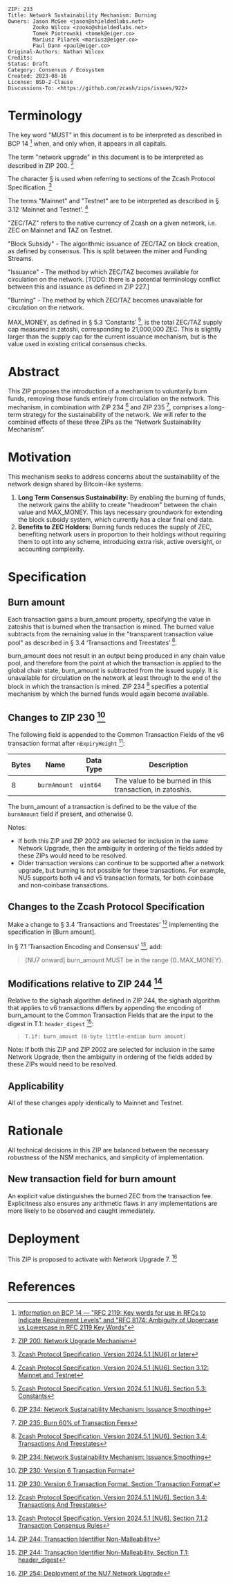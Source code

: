```
ZIP: 233
Title: Network Sustainability Mechanism: Burning
Owners: Jason McGee <jason@shieldedlabs.net>
        Zooko Wilcox <zooko@shieldedlabs.net>
        Tomek Piotrowski <tomek@eiger.co>
        Mariusz Pilarek <mariusz@eiger.co>
        Paul Dann <paul@eiger.co>
Original-Authors: Nathan Wilcox
Credits:
Status: Draft
Category: Consensus / Ecosystem
Created: 2023-08-16
License: BSD-2-Clause
Discussions-To: <https://github.com/zcash/zips/issues/922>
```


# Terminology

The key word "MUST" in this document is to be interpreted as described in
BCP 14 [^BCP14] when, and only when, it appears in all capitals.

The term "network upgrade" in this document is to be interpreted as described
in ZIP 200. [^zip-0200]

The character § is used when referring to sections of the Zcash Protocol
Specification. [^protocol]

The terms "Mainnet" and "Testnet" are to be interpreted as described in
§ 3.12 ‘Mainnet and Testnet’. [^protocol-networks]

"ZEC/TAZ" refers to the native currency of Zcash on a given network, i.e.
ZEC on Mainnet and TAZ on Testnet.

"Block Subsidy" - The algorithmic issuance of ZEC/TAZ on block creation, as
defined by consensus. This is split between the miner and Funding Streams.

"Issuance" - The method by which ZEC/TAZ becomes available for circulation
on the network. [TODO: there is a potential terminology conflict between
this and issuance as defined in ZIP 227.]

"Burning" - The method by which ZEC/TAZ becomes unavailable for circulation
on the network.

$\mathsf{MAX\_MONEY}$, as defined in § 5.3 ‘Constants’ [^protocol-constants],
is the total ZEC/TAZ supply cap measured in zatoshi, corresponding to
21,000,000 ZEC. This is slightly larger than the supply cap for the current
issuance mechanism, but is the value used in existing critical consensus
checks.


# Abstract

This ZIP proposes the introduction of a mechanism to voluntarily burn funds,
removing those funds entirely from circulation on the network. This mechanism,
in combination with ZIP 234 [^zip-0234] and ZIP 235 [^zip-0235], comprises a
long-term strategy for the sustainability of the network. We will refer to the
combined effects of these three ZIPs as the “Network Sustainability Mechanism”.


# Motivation

This mechanism seeks to address concerns about the sustainability of the network
design shared by Bitcoin-like systems:

1. **Long Term Consensus Sustainability:** By enabling the burning of funds, the
   network gains the ability to create "headroom" between the chain value and
   $\mathsf{MAX\_MONEY}$. This lays necessary groundwork for extending the
   block subsidy system, which currently has a clear final end date.
2. **Benefits to ZEC Holders:** Burning funds reduces the supply of ZEC,
   benefiting network users in proportion to their holdings without requiring
   them to opt into any scheme, introducing extra risk, active oversight, or
   accounting complexity.


# Specification

## Burn amount

Each transaction gains a $\mathsf{burn\_amount}$ property, specifying the
value in zatoshis that is burned when the transaction is mined. The burned value
subtracts from the remaining value in the "transparent transaction value pool"
as described in § 3.4 ‘Transactions and Treestates’ [^protocol-transactions].

$\mathsf{burn\_amount}$ does not result in an output being produced in any
chain value pool, and therefore from the point at which the transaction is
applied to the global chain state, $\mathsf{burn\_amount}$ is subtracted from the
issued supply. It is unavailable for circulation on the network at least through
to the end of the block in which the transaction is mined. ZIP 234 [^zip-0234]
specifies a potential mechanism by which the burned funds would again become
available.

## Changes to ZIP 230 [^zip-0230]

The following field is appended to the Common Transaction Fields of the v6
transaction format after `nExpiryHeight` [^zip-0230-transaction-format]:

| Bytes | Name         | Data Type | Description                                              |
|-------|--------------|-----------|----------------------------------------------------------|
|   8   | `burnAmount` | `uint64`  | The value to be burned in this transaction, in zatoshis. |

The $\mathsf{burn\_amount}$ of a transaction is defined to be the value of the
`burnAmount` field if present, and otherwise 0.

Notes:

* If both this ZIP and ZIP 2002 are selected for inclusion in the same Network
  Upgrade, then the ambiguity in ordering of the fields added by these ZIPs
  would need to be resolved.
* Older transaction versions can continue to be supported after a network upgrade,
  but burning is not possible for these transactions. For example, NU5 supports
  both v4 and v5 transaction formats, for both coinbase and non-coinbase transactions.

## Changes to the Zcash Protocol Specification

Make a change to § 3.4 ‘Transactions and Treestates’ [^protocol-transactions]
implementing the specification in [Burn amount].

In § 7.1 ‘Transaction Encoding and Consensus’ [^protocol-txnconsensus], add:

> [NU7 onward] $\mathsf{burn\_amount}$ MUST be in the range $\{ 0 .. \mathsf{MAX\_MONEY} \}$.

## Modifications relative to ZIP 244 [^zip-0244]

Relative to the sighash algorithm defined in ZIP 244, the sighash algorithm
that applies to v6 transactions differs by appending the encoding of
$\mathsf{burn\_amount}$ to the Common Transaction Fields that are the input
to the digest in T.1: `header_digest` [^zip-0244-t-1-header-digest]:

>     T.1f: burn_amount (8-byte little-endian burn amount)

Note: If both this ZIP and ZIP 2002 are selected for inclusion in the same
Network Upgrade, then the ambiguity in ordering of the fields added by these
ZIPs would need to be resolved.

## Applicability

All of these changes apply identically to Mainnet and Testnet.


# Rationale

All technical decisions in this ZIP are balanced between the necessary
robustness of the NSM mechanics, and simplicity of implementation.

## New transaction field for burn amount

An explicit value distinguishes the burned ZEC from the transaction fee.
Explicitness also ensures any arithmetic flaws in any implementations are more
likely to be observed and caught immediately.


# Deployment

This ZIP is proposed to activate with Network Upgrade 7. [^zip-0254]


# References

[^BCP14]: [Information on BCP 14 — "RFC 2119: Key words for use in RFCs to Indicate Requirement Levels" and "RFC 8174: Ambiguity of Uppercase vs Lowercase in RFC 2119 Key Words"](https://www.rfc-editor.org/info/bcp14)

[^protocol]: [Zcash Protocol Specification, Version 2024.5.1 [NU6] or later](protocol/protocol.pdf)

[^protocol-transactions]: [Zcash Protocol Specification, Version 2024.5.1 [NU6]. Section 3.4: Transactions And Treestates](protocol/protocol.pdf#transactions)

[^protocol-networks]: [Zcash Protocol Specification, Version 2024.5.1 [NU6]. Section 3.12: Mainnet and Testnet](protocol/protocol.pdf#networks)

[^protocol-constants]: [Zcash Protocol Specification, Version 2024.5.1 [NU6]. Section 5.3: Constants](protocol/protocol.pdf#constants)

[^protocol-txnconsensus]: [Zcash Protocol Specification, Version 2024.5.1 [NU6]. Section 7.1.2 Transaction Consensus Rules](protocol/protocol.pdf#txnconsensus)

[^zip-0200]: [ZIP 200: Network Upgrade Mechanism](zip-0200.rst)

[^zip-0230]: [ZIP 230: Version 6 Transaction Format](zip-0230.rst)

[^zip-0230-transaction-format]: [ZIP 230: Version 6 Transaction Format. Section 'Transaction Format'](zip-0230#transaction-format)

[^zip-0234]: [ZIP 234: Network Sustainability Mechanism: Issuance Smoothing](zip-0234.rst)

[^zip-0235]: [ZIP 235: Burn 60% of Transaction Fees](zip-0235.rst)

[^zip-0244]: [ZIP 244: Transaction Identifier Non-Malleability](zip-0244.rst)

[^zip-0244-t-1-header-digest]: [ZIP 244: Transaction Identifier Non-Malleability. Section T.1: header_digest](zip-0244.rst#t-1-header-digest)

[^zip-0254]: [ZIP 254: Deployment of the NU7 Network Upgrade](zip-0254.rst)
